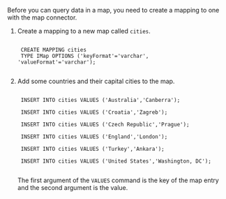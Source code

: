 Before you can query data in a map, you need to create a mapping to one with the map connector.

1. Create a mapping to a new map called `cities`.

    <code class="execute T2" title="Run command">
    CREATE MAPPING cities
    TYPE IMap OPTIONS ('keyFormat'='varchar', 'valueFormat'='varchar');
    </code>

1. Add some countries and their capital cities to the map.

    <code class="execute T2" title="Run command">
    INSERT INTO cities VALUES ('Australia','Canberra');
    </code>

    <code class="execute T2" title="Run command">
    INSERT INTO cities VALUES ('Croatia','Zagreb');
    </code>

    <code class="execute T2" title="Run command">
    INSERT INTO cities VALUES ('Czech Republic','Prague');
    </code>

    <code class="execute T2" title="Run command">
    INSERT INTO cities VALUES ('England','London');
    </code>

    <code class="execute T2" title="Run command">
    INSERT INTO cities VALUES ('Turkey','Ankara');
    </code>

    <code class="execute T2" title="Run command">
    INSERT INTO cities VALUES ('United States','Washington, DC');
    </code>

    The first argument of the `VALUES` command is the key of the map entry and the second argument is the value.